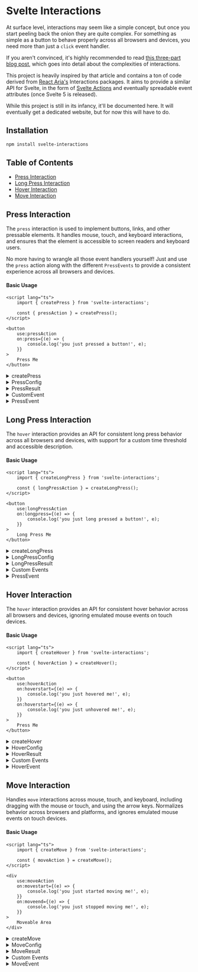 # Svelte Interactions

At surface level, interactions may seem like a simple concept, but once you start peeling back the onion they are quite complex. For something as simple as a button to behave properly across all browsers and devices, you need more than just a `click` event handler.

If you aren't convinced, it's highly recommended to read [this three-part blog post](https://react-spectrum.adobe.com/blog/building-a-button-part-1.html), which goes into detail about the complexities of interactions.

This project is heavily inspired by that article and contains a ton of code derived from [React Aria's](https://react-spectrum.adobe.com) Interactions packages. It aims to provide a similar API for Svelte, in the form of [Svelte Actions](https://svelte.dev/docs/svelte-action) and eventually spreadable event attributes (once Svelte 5 is released).

While this project is still in its infancy, it'll be documented here. It will eventually get a dedicated website, but for now this will have to do.

## Installation

```bash
npm install svelte-interactions
```

## Table of Contents

- [Press Interaction](#press-interaction)
- [Long Press Interaction](#long-press-interaction)
- [Hover Interaction](#hover-interaction)
- [Move Interaction](#move-interaction)

## Press Interaction

The `press` interaction is used to implement buttons, links, and other pressable elements. It handles mouse, touch, and keyboard interactions, and ensures that the element is accessible to screen readers and keyboard users.

No more having to wrangle all those event handlers yourself! Just and use the `press` action along with the different `PressEvents` to provide a consistent experience across all browsers and devices.

#### Basic Usage

```svelte
<script lang="ts">
	import { createPress } from 'svelte-interactions';

	const { pressAction } = createPress();
</script>

<button
	use:pressAction
	on:press={(e) => {
		console.log('you just pressed a button!', e);
	}}
>
	Press Me
</button>
```

<details>
    <summary>
        <span> createPress </span>
    </summary>

Creates a new `press` interaction instance. Each element should have its own instance, as it maintains state for a single element. For example, if you had multiple buttons on a page:

```svelte
<script lang="ts">
	import { createPress } from 'svelte-interactions';

	const { pressAction: pressOne } = createPress();
	const { pressAction: pressTwo } = createPress();
</script>

<button use:pressOne on:press> Button One </button>
<button use:pressTwo on:press> Button Two </button>
```

</details>

<details>
    <summary>
        <span>PressConfig</span>
    </summary>

`createPress` takes in an optional `PressConfig` object, which can be used to customize the interaction.

```ts
import { createPress } from 'svelte-interactions';

const { pressAction } = createPress({ isDisabled: true });
```

```ts
type PressConfig = PressHandlers & {
	/**
	 * Whether the target is in a controlled press state
	 * (e.g. an overlay it triggers is open).
	 *
	 * @default false
	 */
	isPressed?: boolean;

	/**
	 * Whether the press events should be disabled.
	 *
	 * @default false
	 */
	isDisabled?: boolean;

	/**
	 * Whether the target should not receive focus on press.
	 *
	 * @default false
	 */
	preventFocusOnPress?: boolean;

	/**
	 * Whether press events should be canceled when the pointer
	 * leaves the target while pressed. By default, this is
	 * `false`, which means if the pointer returns back over
	 * the target while pressed, `pressstart`/`onPressStart`
	 * will be fired again. If set to `true`, the press is
	 * canceled when the pointer leaves the target and
	 * `pressstart`/`onPressStart` will not be fired if the
	 * pointer returns.
	 *
	 * @default false
	 */
	shouldCancelOnPointerExit?: boolean;

	/**
	 * Whether text selection should be enabled on the pressable element.
	 */
	allowTextSelectionOnPress?: boolean;
};
```

The `PressConfig` object also includes handlers for all the different `PressHandlers`. These are provided as a convenience, should you prefer to handle the events here rather than the custom `on:press*` events dispatched by the element with the `pressAction`.

Be aware that even if you use these handlers, the custom `on:press*` events for whatever handlers you use will not be dispatched to the element. We only dispatch the events that aren't handled by the `PressHandlers`.

```ts
type PressHandlers = {
	/**
	 * Handler called when the press is released over the target.
	 */
	onPress?: (e: PressEvent) => void;

	/**
	 * Handler called when a press interaction starts.
	 */
	onPressStart?: (e: PressEvent) => void;

	/**
	 * Handler called when a press interaction ends, either over
	 * the target or when the pointer leaves the target.
	 */
	onPressEnd?: (e: PressEvent) => void;

	/**
	 * Handler called when the press state changes.
	 */
	onPressChange?: (isPressed: boolean) => void;

	/**
	 * Handler called when a press is released over the target,
	 * regardless of whether it started on the target or not.
	 */
	onPressUp?: (e: PressEvent) => void;
};
```

</details>

<details>
    <summary>
        <span>PressResult</span>
    </summary>

The `createPress` function returns a `PressResult` object, which contains the `pressAction` action, and the `isPressed` state. More returned properties may be added in the future if needed.

```ts
type PressResult = {
	/** Whether the target is currently pressed. */
	isPressed: Readable<boolean>;
	/** A Svelte Action which handles applying the event listeners to the element. */
	pressAction: (node: HTMLElement | SVGElement) => PressActionReturn;
};
```

</details>

<details>
    <summary>
        <span>CustomEvent</span>
    </summary>

When you apply the `pressAction` to an element, it will dispatch custom `on:press*` events. You can use these or the `PressHandlers` to handle the various press events.

```ts
type PressActionReturn = ActionReturn<
	undefined,
	{
		/**
		 * Dispatched when the press is released over the target.
		 */
		'on:press'?: (e: CustomEvent<PressEvent>) => void;

		/**
		 * Dispatched when a press interaction starts.
		 */
		'on:pressstart'?: (e: CustomEvent<PressEvent>) => void;

		/**
		 * Dispatched when a press interaction ends, either over
		 * the target or when the pointer leaves the target.
		 */
		'on:pressend'?: (e: CustomEvent<PressEvent>) => void;

		/**
		 * Dispatched when a press is released over the target,
		 * regardless of whether it started on the target or not.
		 */
		'on:pressup'?: (e: CustomEvent<PressEvent>) => void;
	}
>;
```

</details>

<details>
    <summary>
        <span>PressEvent</span>
    </summary>

This is the event object dispatched by the custom `on:press*` events, and is also passed to the `PressHandlers` should you choose to use them.

```ts
type PointerType = 'mouse' | 'pen' | 'touch' | 'keyboard' | 'virtual';

interface PressEvent {
	/** The type of press event being fired. */
	type: 'pressstart' | 'pressend' | 'pressup' | 'press';

	/** The pointer type that triggered the press event. */
	pointerType: PointerType;

	/** The target element of the press event. */
	target: Element;

	/** Whether the shift keyboard modifier was held during the press event. */
	shiftKey: boolean;

	/** Whether the ctrl keyboard modifier was held during the press event. */
	ctrlKey: boolean;

	/** Whether the meta keyboard modifier was held during the press event. */
	metaKey: boolean;

	/** Whether the alt keyboard modifier was held during the press event. */
	altKey: boolean;

	/**
	 * By default, press events stop propagation to parent elements.
	 * In cases where a handler decides not to handle a specific event,
	 * it can call `continuePropagation()` to allow a parent to handle it.
	 */
	continuePropagation(): void;
}
```

</details>

## Long Press Interaction

The `hover` interaction provides an API for consistent long press behavior across all browsers and devices, with support for a custom time threshold and accessible description.

#### Basic Usage

```svelte
<script lang="ts">
	import { createLongPress } from 'svelte-interactions';

	const { longPressAction } = createLongPress();
</script>

<button
	use:longPressAction
	on:longpress={(e) => {
		console.log('you just long pressed a button!', e);
	}}
>
	Long Press Me
</button>
```

<details>
    <summary>
        <span>createLongPress</span>
    </summary>

Creates a new `longpress` interaction instance. Each element should have its own instance, as it maintains state for a single element. For example, if you had multiple buttons on a page:

```svelte
<script lang="ts">
	import { createLongPress } from 'svelte-interactions';

	const { longPressAction: longPressOne } = createLongPress();
	const { longPressAction: longPressTwo } = createLongPress();
</script>

<button use:longPressOne on:longpress> Button One </button>
<button use:longPressTwo on:longpress> Button Two </button>
```

</details>

<details>
    <summary>
        <span>LongPressConfig</span>
    </summary>

`createLongPress` takes in an optional `LongPressConfig` object, which can be used to customize the interaction.

```ts
import { createLongPress } from 'svelte-interactions';

const { pressLongAction } = createPress({ isDisabled: true, threshold: 1000 });
```

```ts
type LongPressConfig = LongPressHandlers & {
	/**
	 * Whether the long press events should be disabled
	 */
	isDisabled?: boolean;

	/**
	 * The amount of time (in milliseconds) to wait before
	 * triggering a long press event.
	 */
	threshold?: number;

	/**
	 * A description for assistive techology users indicating that a
	 * long press action is available, e.g. "Long press to open menu".
	 */
	accessibilityDescription?: string;
};
```

The `LongPressConfig` object also includes handlers for all the different `LongPressHandlers`. These are provided as a convenience, should you prefer to handle the events here rather than the custom `on:longpress*` events dispatched by the element with the `longPressAction`.

Be aware that even if you use these handlers, the custom `on:longpress*` events for whatever handlers you use will not be dispatched to the element. We only dispatch the events that aren't handled by the `LongPressHandlers`.

```ts
export type LongPressHandlers = {
	/**
	 * Handler that is called when a long press interaction starts.
	 */
	onLongPressStart?: (e: LongPressEvent) => void;

	/**
	 * Handler that is called when a long press interaction ends, either
	 * over the target or when the pointer leaves the target.
	 */
	onLongPressEnd?: (e: LongPressEvent) => void;

	/**
	 * Handler that is called when the threshold time is met while
	 * the press is over the target.
	 */
	onLongPress?: (e: LongPressEvent) => void;
};
```

</details>

<details>
    <summary>
        <span>LongPressResult</span>
    </summary>

The `createLongPress` function returns a `LongPressResult` object, which contains the `longPressAction` action, and the `description` state. More returned properties may be added in the future if needed.

```ts
type LongPressResult = {
	/**
	 * A Svelte action which handles applying the event listeners
	 * and dispatching events to the element
	 */
	longPressAction: (node: HTMLElement | SVGElement) => LongPressActionReturn;

	/**
	 * A writable store to manage the accessible description for the long
	 * press action. It's initially populated with the value passed to the
	 * `accessibilityDescription` config option, but can be updated at any
	 * time by calling `description.set()`, and the new description will
	 * reflect in the DOM.
	 */
	accessibilityDescription: Writable<string | undefined>;
};
```

</details>

<details>
    <summary>
        <span>Custom Events</span>
    </summary>

When you apply the `longPressAction` to an element, it will dispatch custom `on:longpress*` events for events you aren't handling via the `LongPressConfig` props. You can use these or the `LongPressHandlers` to handle the various `longpress` events.

```ts
type LongPressActionReturn = ActionReturn<
	undefined,
	{
		/**
		 * Dispatched when the threshold time is met while
		 * the press is over the target.
		 */
		'on:longpress'?: (e: CustomEvent<LongPressEvent>) => void;

		/**
		 * Dispatched when a long press interaction starts.
		 */
		'on:longpressstart'?: (e: CustomEvent<LongPressEvent>) => void;

		/**
		 * Dispatched when a long press interaction ends, either
		 * over the target or when the pointer leaves the target.
		 */
		'on:longpressend'?: (e: CustomEvent<LongPressEvent>) => void;
	}
>;
```

</details>

<details>
    <summary>
        <span>PressEvent</span>
    </summary>

This is the event object dispatched by the custom `on:press*` events, and is also passed to the `PressHandlers` should you choose to use them.

```ts
type PointerType = 'mouse' | 'pen' | 'touch' | 'keyboard' | 'virtual';

interface PressEvent {
	/** The type of longpress event being fired. */
	type: 'longpressstart' | 'longpressend' | 'longpress';

	/** The pointer type that triggered the press event. */
	pointerType: PointerType;

	/** The target element of the press event. */
	target: Element;

	/** Whether the shift keyboard modifier was held during the press event. */
	shiftKey: boolean;

	/** Whether the ctrl keyboard modifier was held during the press event. */
	ctrlKey: boolean;

	/** Whether the meta keyboard modifier was held during the press event. */
	metaKey: boolean;

	/** Whether the alt keyboard modifier was held during the press event. */
	altKey: boolean;
}
```

</details>

## Hover Interaction

The `hover` interaction provides an API for consistent hover behavior across all browsers and devices, ignoring emulated mouse events on touch devices.

#### Basic Usage

```svelte
<script lang="ts">
	import { createHover } from 'svelte-interactions';

	const { hoverAction } = createHover();
</script>

<button
	use:hoverAction
	on:hoverstart={(e) => {
		console.log('you just hovered me!', e);
	}}
	on:hoverstart={(e) => {
		console.log('you just unhovered me!', e);
	}}
>
	Press Me
</button>
```

<details>
    <summary>
        <span>createHover</span>
    </summary>

Creates a new `hover` interaction instance. Each element should have its own instance, as it maintains state for a single element. For example, if you had multiple elements you wanted to apply hover state to on a page:

```svelte
<script lang="ts">
	import { createPress } from 'svelte-interactions';

	const { hoverAction: hoverOne } = createHover();
	const { hoverAction: hoverTwo } = createHover();
</script>

<div use:hoverOne on:hoverstart>Hoverable element one</div>
<div use:hoverTwo on:hoverstart>Hoverable element two</div>
```

</details>

<details>
    <summary>
        <span>HoverConfig</span>
    </summary>

The `createHover` function takes in an optional `HoverConfig` object, which can be used to customize the interaction.

```ts
import { createHover } from 'svelte-interactions';

const { hoverAction } = createHover({ isDisabled: true });
```

```ts
type HoverConfig = HoverHandlers & {
	/**
	 * Whether the hover events should be disabled
	 */
	isDisabled?: boolean;
};
```

The `HoverConfig` object also includes handlers for all the different `HoverHandlers`. These are provided as a convenience, should you prefer to handle the events here rather than the custom `on:hover*` events dispatched by the element with the `hoverAction`.

Be aware that even if you use these handlers, the custom `on:hover*` events for whatever handlers you use will not be dispatched to the element. We only dispatch the events that aren't handled by the `HoverHandlers`.

```ts
type HoverHandlers = {
	/**
	 * Handler called when a hover interaction starts.
	 */
	onHoverStart?: (e: HoverEvent) => void;

	/**
	 * Handler called when a hover interaction ends.
	 */
	onHoverEnd?: (e: HoverEvent) => void;

	/**
	 * Handler called when the hover state changes.
	 */
	onHoverChange?: (isHovering: boolean) => void;
};
```

</details>

<details>
    <summary>
        <span>HoverResult</span>
    </summary>

The `createHover` function returns a `HoverResult` object, which contains the `hoverAction` action, and the `isHovering` state. More returned properties may be added in the future if needed.

```ts
export type HoverResult = {
	/**
	 * Whether the element is currently being hovered
	 */
	isHovered: Readable<boolean>;

	/**
	 * A Svelte action which handles applying the event listeners
	 * to the element and dispatching the custom `on:hover*` events.
	 */
	hoverAction: (node: HTMLElement | SVGElement) => HoverActionReturn;
};
```

</details>

<details>
    <summary>
        <span>Custom Events</span>
    </summary>

When you apply the `hoverAction` to an element, it will dispatch custom `on:hover*` events. You can use these or the `HoverHandlers` to handle the various hover events.

```ts
type HoverActionReturn = ActionReturn<
	undefined,
	{
		/**
		 * Dispatched when a hover interaction starts.
		 */
		'on:hoverstart'?: (e: CustomEvent<HoverEvent>) => void;

		/**
		 * Dispatched when a hover interaction ends.
		 */
		'on:hoverend'?: (e: CustomEvent<HoverEvent>) => void;
	}
>;
```

</details>

<details>
    <summary>
        <span>HoverEvent</span>
    </summary>

This is the event object dispatched by the custom `on:hover*` events, and is also passed to the `HoverHandlers` should you choose to use them.

```ts
interface HoverEvent {
	/** The type of hover event being fired. */
	type: 'hoverstart' | 'hoverend';
	/** The pointer type that triggered the hover event. */
	pointerType: 'mouse' | 'pen';
	/** The target element of the hover event. */
	target: Element;
}
```

</details>

## Move Interaction

Handles `move` interactions across mouse, touch, and keyboard, including dragging with the mouse or touch, and using the arrow keys. Normalizes behavior across browsers and platforms, and ignores emulated mouse events on touch devices.

#### Basic Usage

```svelte
<script lang="ts">
	import { createMove } from 'svelte-interactions';

	const { moveAction } = createMove();
</script>

<div
	use:moveAction
	on:movestart={(e) => {
		console.log('you just started moving me!', e);
	}}
	on:moveend={(e) => {
		console.log('you just stopped moving me!', e);
	}}
>
	Moveable Area
</div>
```

<details>
    <summary>
        <span>createMove</span>
    </summary>

Creates a new `press` interaction instance. Each element should have its own instance, as it maintains state for a single element. For example, if you had multiple buttons on a page:

```svelte
<script lang="ts">
	import { createMove } from 'svelte-interactions';

	const { moveAction } = createMove();
</script>

<div use:moveAction on:move> Moveable Area </div>
```

</details>

<details>
    <summary>
        <span>MoveConfig</span>
    </summary>

```ts
export type MoveConfig = MoveHandlers & { }
```

The `MoveConfig` object also includes handlers for all the different `MoveHandlers`. These are provided as a convenience, should you prefer to handle the events here rather than the custom `on:move*` events dispatched by the element with the `moveAction`.

Be aware that even if you use these handlers, the custom `on:move*` events for whatever handlers you use will not be dispatched to the element. We only dispatch the events that aren't handled by the `MoveHandlers`.

```ts
export type MoveHandlers = {
	/**
	 * Handler that is called when a move interaction starts.
	 */
	onMoveStart?: (e: MoveStartEvent) => void;

	/**
	 * Handler that is called when a move interaction ends.
	 */
	onMoveEnd?: (e: MoveEndEvent) => void;

	/**
	 * Handler that is called when the element is moved.
	 */
	onMove?: (e: MoveMoveEvent) => void;
}
```

</details>

<details>
    <summary>
        <span>MoveResult</span>
    </summary>

The `createMove` function returns a `MoveResult` object, which contains the `moveAction` action. More returned properties may be added in the future if needed.

```ts
export type MoveResult = {
	/**
	 * A Svelte action which handles applying the event listeners
	 * and dispatching events to the element
	 */
	moveAction: (node: HTMLElement | SVGElement) => MoveActionReturn;
};
```

</details>

<details>
    <summary>
        <span>Custom Events</span>
    </summary>

When you apply the `moveAction` to an element, it will dispatch custom `on:move*` events. You can use these or the `MoveHandlers` to handle the various move events.

```ts
type MoveActionReturn = ActionReturn<
	undefined,
	{
		'on:move'?: (e: CustomEvent<MoveMoveEvent>) => void;
		'on:movestart'?: (e: CustomEvent<MoveStartEvent>) => void;
		'on:moveend'?: (e: CustomEvent<MoveEndEvent>) => void;
	}
>;
```

</details>

<details>
    <summary>
        <span>MoveEvent</span>
    </summary>

This is the event object dispatched by the custom `on:move*` events, and is also passed to the `MoveHandlers` should you choose to use them.

```ts
export interface BaseMoveEvent {
	/** The pointer type that triggered the move event. */
	pointerType: PointerType;

	/** Whether the shift keyboard modifier was held during the move event. */
	shiftKey: boolean;

	/** Whether the ctrl keyboard modifier was held during the move event. */
	ctrlKey: boolean;

	/** Whether the meta keyboard modifier was held during the move event. */
	metaKey: boolean;

	/** Whether the alt keyboard modifier was held during the move event. */
	altKey: boolean;
}

export interface MoveStartEvent extends BaseMoveEvent {
	/** The type of move event being fired. */
	type: 'movestart';
}

export interface MoveMoveEvent extends BaseMoveEvent {
	/** The type of move event being fired. */
	type: 'move';

	/** The amount moved in the X direction since the last event. */
	deltaX: number;

	/** The amount moved in the Y direction since the last event. */
	deltaY: number;
}

export interface MoveEndEvent extends BaseMoveEvent {
	/** The type of move event being fired. */
	type: 'moveend';
}

export type MoveEvent = MoveStartEvent | MoveMoveEvent | MoveEndEvent;
```

</details>
